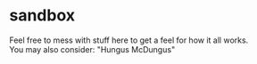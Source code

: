 # sandbox
Feel free to mess with stuff here to get a feel for how it all works.
<br>
You may also consider: "Hungus McDungus"
